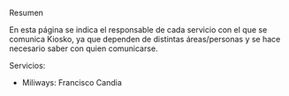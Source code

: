 


Resumen

En esta página se indica el responsable de cada servicio con el que se comunica Kiosko, ya que dependen de distintas áreas/personas y se hace necesario saber con quien comunicarse.


Servicios:


- Miliways: Francisco Candia
